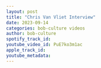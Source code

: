 ```yaml
---
layout: post
title: "Chris Van Vliet Interview"
date: 2023-09-14
categories: bob-culture videos
author: bob-culture
spotify_track_id: 
youtube_video_id: PuE7ko3m1ac
apple_track_id: 
youtube_metadata: 
---
```

